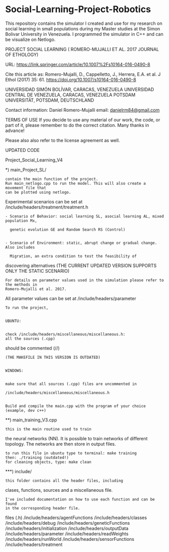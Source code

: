 # Social-Learning-Project-Robotics
This repository contains the simulator I created and use for my research on social learning in small populations during my Master studies at the Simon Bolivar University in Venezuela. I programmed the simulator in C++ and can be visualize on Netlogo.


PROJECT SOCIAL LEARNING ( ROMERO-MUJALLI ET AL. 2017 JOURNAL OF ETHOLOGY)

URL: https://link.springer.com/article/10.1007%2Fs10164-016-0490-8

Cite this article as:
    Romero-Mujalli, D., Cappelletto, J., Herrera, E.A. et al. J Ethol (2017) 
    35: 61. https://doi.org/10.1007/s10164-016-0490-8

UNIVERSIDAD SIMÓN BOLÍVAR, CARACAS, VENEZUELA
UNIVERSIDAD CENTRAL DE VENEZUELA, CARACAS, VENEZUELA
POTSDAM UNIVERSITÄT, POTSDAM, DEUTSCHLAND


Contact information: 
Daniel Romero-Mujalli email: danielrm84@gmail.com



TERMS OF USE
If you decide to use any material of our work, the code, or part of it, please remember to
do the correct citation. Many thanks in advance!

Please also also refer to the license agreement as well.

UPDATED CODE

Project_Social_Learning_V4

*) main_Project_SL/

	contain the main function of the project.
	Run main_netlogo.cpp to run the model. This will also create a movement file that
	can be plotted using netlogo.

Experimental scenarios can be set at
	/include/headers/treatment/treatment.h

	- Scenario of Behavior: social learning SL, asocial learning AL, mixed population Mx,
		    
	  genetic evolution GE and Random Search RS (Control)


	- Scenario of Environment: static, abrupt change or gradual change. Also includes

	  Migration, an extra condition to test the feasibility of
 discovering alternatives
	(THE CURRENT UPDATED VERSION SUPPORTS ONLY THE STATIC SCENARIO)

	For details on parameter values used in the simulation please refer to the methods in
	Romero-Mujalli et al. 2017.

All parameter values can be set at
	/include/headers/parameter

	To run the project, 
	
	
	UBUNTU:
	
	
	check /include/headers/miscellaneous/miscellaneous.h: 
	all the sources (.cpp)
 should be commented (//)
	
	(THE MAKEFILE IN THIS VERSION IS OUTDATED)
	

	WINDOWS:

	
	make sure that all sources (.cpp) files are uncommented in
	
	/include/headers/miscellaneous/miscellaneous.h

	
	Build and compile the main.cpp with the program of your choice
	(example, dev c++)


**) main_training_V3.cpp

	this is the main routine used to train
the neural networks (NN). It is possible to train networks of different topology.
The networks are then store in output files.

	to run this file in ubuntu type to terminal: make training
	then: ./training (outdated!)
	for cleaning objects, type: make clean

***) include/

	this folder contains all the header files, including
clases, functions, sources and a miscellaneous file.

	I've included documentation on how to use each function and can be found 
	in the corresponding header file.

files (.h) 
        /include/headers/agentFunctions
	/include/headers/classes
	/include/headers/debug
	/include/headers/geneticFunctions
	/include/headers/initialization
	/include/headers/outputData
	/include/headers/parameter
	/include/headers/readWeights
	/include/headers/runWorld
	/include/headers/sensorFunctions
	/include/headers/treatment


